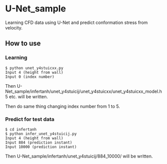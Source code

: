 # U-Net_sample
Learning CFD data using U-Net and predict conformation stress from velocity.

## How to use
### Learning
~~~
$ python unet_y4stuicxx.py
Input 4 (height from wall)
Input 0 (index number)
~~~
Then U-Net_sample/infertanh/unet_y4stuicij/unet_y4stuicxx/unet_y4stuicxx_model.h5 etc. will be written.

Then do same thing changing index number from 1 to 5.

### Predict for test data
~~~
$ cd infertanh
$ python infer_unet_y4stuicij.py
Input 4 (height from wall)
Input 884 (prediction instant)
Input 10000 (prediction instant)
~~~
Then U-Net_sample/infertanh/unet_y4stuicij/884_10000/ will be written.

